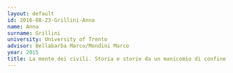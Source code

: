 ```yaml
---
layout: default 
id: 2016-08-23-Grillini-Anna
name: Anna
surname: Grillini
university: University of Trento
advisor: Bellabarba Marco/Mondini Marco
year: 2015
title: La mente dei civili. Storia e storie da un manicomio di confine (Pergine Valsugana 1909-1924)
---
```

